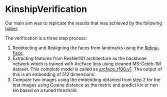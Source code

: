 # KinshipVerification

Our main aim was to replicate the results that was achieved by the following [paper](https://arxiv.org/abs/2006.11739).

The verification is a three step process:

1) Redetecting and Realigning the faces from landmarks using the [Retina-Face](https://pypi.org/project/retina-face/).
2) Extracting features from ResNet101 architecture as the backbone network which is trained with ArcFace loss using cleaned MS-Celeb-1M dataset. This complete model is called as [arcface_r100_v1](https://insightface.ai/arcface). The output of this is an embedding of 512 dimensions.
3) Compare two images using the embedding obtained from step 2 for the test images using Cosine distance as the metric and predict kin or non kin based on a tuned threshold.
